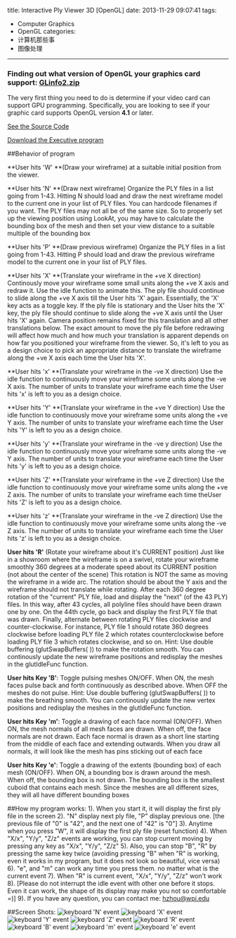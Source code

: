 title: Interactive Ply Viewer 3D [OpenGL]
date: 2013-11-29 09:07:41
tags:
  - Computer Graphics
  - OpenGL
categories:
  - 计算机那些事
  - 图像处理
---

### Finding out what version of OpenGL your graphics card support: [GLinfo2.zip](https://dn-myblog.qbox.me/demo/ComputerGraphics/GLinfo2.zip)
The very first thing you need to do is determine if your video card can support GPU programming. Specifically, you are looking to see if your graphic card supports OpenGL version **4.1** or later.

[See the Source Code](https://github.com/zhouhao/CS543-Computer-Graphics-Course-Project/tree/master/HW2)

[Download the Executive program](https://dn-myblog.qbox.me/demo/ComputerGraphics/Interactive_Ply_Viewer_3D.zip)
<!-- more -->
##Behavior of program

**User hits 'W' **(Draw your wireframe) at a suitable initial position from the viewer.

**User hits 'N' **(Draw next wireframe) Organize the PLY files in a list going from 1-43. Hitting N should load and draw the next wireframe model to the current one in your list of PLY files. You can hardcode filenames if you want. The PLY files may not all be of the same size. So to properly set up the viewing position using LookAt, you may have to calculate the bounding box of the mesh and then set your view distance to a suitable multiple of the bounding box

**User hits 'P' **(Draw previous wireframe) Organize the PLY files in a list going from 1-43. Hitting P should load and draw the previous wireframe model to the current one in your list of PLY files.

**User hits 'X' **(Translate your wireframe in the +ve X direction) Continously move your wireframe some small units along the +ve X axis and redraw it. Use the idle function to animate this. The ply file should continue to slide along the +ve X axis till the User hits 'X' again. Essentially, the 'X' key acts as a toggle key. If the ply file is stationary and the User hits the 'X' key, the ply file should continue to slide along the +ve X axis until the User hits 'X' again. Camera position remains fixed for this translation and all other translations below. The exact amount to move the ply file before redrawing will affect how much and how much your translation is apparent depends on how far you positioned your wireframe from the viewer. So, it's left to you as a design choice to pick an appropriate distance to translate the wireframe along the +ve X axis each time the User hits 'X'.

**User hits 'x' **(Translate your wireframe in the -ve X direction) Use the idle function to continuously move your wireframe some units along the -ve X axis. The number of units to translate your wireframe each time the User hits 'x' is left to you as a design choice.

**User hits 'Y' **(Translate your wireframe in the +ve Y direction) Use the idle function to continuously move your wireframe some units along the +ve Y axis. The number of units to translate your wireframe each time the User hits 'Y' is left to you as a design choice.

**User hits 'y' **(Translate your wireframe in the -ve y direction) Use the idle function to continuously move your wireframe some units along the -ve Y axis. The number of units to translate your wireframe each time the User hits 'y' is left to you as a design choice.

**User hits 'Z' **(Translate your wireframe in the +ve Z direction) Use the idle function to continuously move your wireframe some units along the +ve Z axis. The number of units to translate your wireframe each time theUser hits 'Z' is left to you as a design choice.

**User hits 'z' **(Translate your wireframe in the -ve Z direction) Use the idle function to continuously move your wireframe some units along the -ve Z axis. The number of units to translate your wireframe each time the User hits 'z' is left to you as a design choice.

**User hits 'R'** (Rotate your wireframe about it's CURRENT position) Just like in a showroom where the wireframe is on a swivel, rotate your wireframe smoothly 360 degrees at a moderate speed about its CURRENT position (not about the center of the scene) This rotation is NOT the same as moving the wireframe in a wide arc. The rotation should be about the Y axis and the wireframe should not translate while rotating. After each 360 degree rotation of the "current" PLY file, load and display the "next" (of the 43 PLY) files. In this way, after 43 cycles, all polyline files should have been drawn one by one. On the 44th cycle, go back and display the first PLY file that was drawn. Finally, alternate between rotating PLY files clockwise and counter-clockwise. For instance, PLY file 1 should rotate 360 degrees clockwise before loading PLY file 2 which rotates counterclockwise before loading PLY file 3 which rotates clockwise, and so on. Hint: Use double buffering (glutSwapBuffers( )) to make the rotation smooth. You can continously update the new wireframe positions and redisplay the meshes in the glutIdleFunc function.

**User hits Key 'B'**: Toggle pulsing meshes ON/OFF. When ON, the mesh faces pulse back and forth continuously as described above. When OFF the meshes do not pulse. Hint: Use double buffering (glutSwapBuffers( )) to make the breathing smooth. You can continously update the new vertex positions and redisplay the meshes in the glutIdleFunc function.

**User hits Key 'm'**: Toggle a drawing of each face normal (ON/OFF). When ON, the mesh normals of all mesh faces are drawn. When off, the face normals are not drawn. Each face normal is drawn as a short line starting from the middle of each face and extending outwards. When you draw all normals, it will look like the mesh has pins sticking out of each face

**User hits Key 'e'**: Toggle a drawing of the extents (bounding box) of each mesh (ON/OFF). When ON, a bounding box is drawn around the mesh. When off, the bounding box is not drawn. The bounding box is the smallest cuboid that contains each mesh. Since the meshes are all different sizes, they will all have different bounding boxes

##How my program works:
1). When you start it, it will display the first ply file in the screen
2). "N" display next ply file, "P" display previous one. [the previous file of "0" is "42", and the next one of "42" is "0"]
3). Anytime when you press "W", it will display the first ply file (reset function)
4). When "X/x", "Y/y", "Z/z" events are working, you can stop current moving by pressing any key as "X/x", "Y/y", "Z/z"
5). Also, you can stop "B", "R" by pressing the same key twice (avoiding pressing "B" when "R" is working, even it works in my program, but it does not look so beautiful, vice versa)
6). "e", and "m" can work any time you press them. no matter what is the current event
7). When "R" is current event, "X/x", "Y/y", "Z/z" won't work
8). [Please do not interrupt the idle event with other one before it stops. Even it can work, the shape of its display may make you not so comfortable =)]
9). If you have any question, you can contact me: <a href="mailto:hzhou@wpi.edu">hzhou@wpi.edu</a>

##Screen Shots:
![keyboard 'N' event](https://dn-myblog.qbox.me/img/blog/OpenGL/hw2/1.PNG "keyboard 'N' event")
![keyboard 'X' event](https://dn-myblog.qbox.me/img/blog/OpenGL/hw2/2.PNG "keyboard 'X' event")
![keyboard 'Y' event](https://dn-myblog.qbox.me/img/blog/OpenGL/hw2/3.PNG "keyboard 'Y' event")
![keyboard 'Z' event](https://dn-myblog.qbox.me/img/blog/OpenGL/hw2/3_5.PNG "keyboard 'Z' event")
![keyboard 'R' event](https://dn-myblog.qbox.me/img/blog/OpenGL/hw2/3_7.PNG "keyboard 'R' event")
![keyboard 'B' event](https://dn-myblog.qbox.me/img/blog/OpenGL/hw2/4.PNG "keyboard 'B' event")
![keyboard 'm' event](https://dn-myblog.qbox.me/img/blog/OpenGL/hw2/5.PNG "keyboard 'm' event")
![keyboard 'e' event](https://dn-myblog.qbox.me/img/blog/OpenGL/hw2/6.PNG "keyboard 'e' event")

